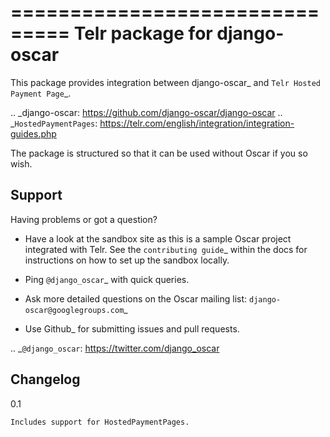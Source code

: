 ===============================
Telr package for django-oscar
===============================

This package provides integration between django-oscar_ and `Telr
Hosted Payment Page`_. 

.. _django-oscar: https://github.com/django-oscar/django-oscar
.. _`HostedPaymentPages`: https://telr.com/english/integration/integration-guides.php

The package is structured so that it can be used without Oscar if you so wish.

Support
-------

Having problems or got a question?

* Have a look at the sandbox site as this is a sample Oscar project
  integrated with Telr.  See the `contributing guide`_ within the
  docs for instructions on how to set up the sandbox locally.

* Ping `@django_oscar`_ with quick queries.

* Ask more detailed questions on the Oscar mailing list: `django-oscar@googlegroups.com`_

* Use Github_ for submitting issues and pull requests.

.. _`@django_oscar`: https://twitter.com/django_oscar

Changelog
---------
0.1
~~~
Includes support for HostedPaymentPages.
